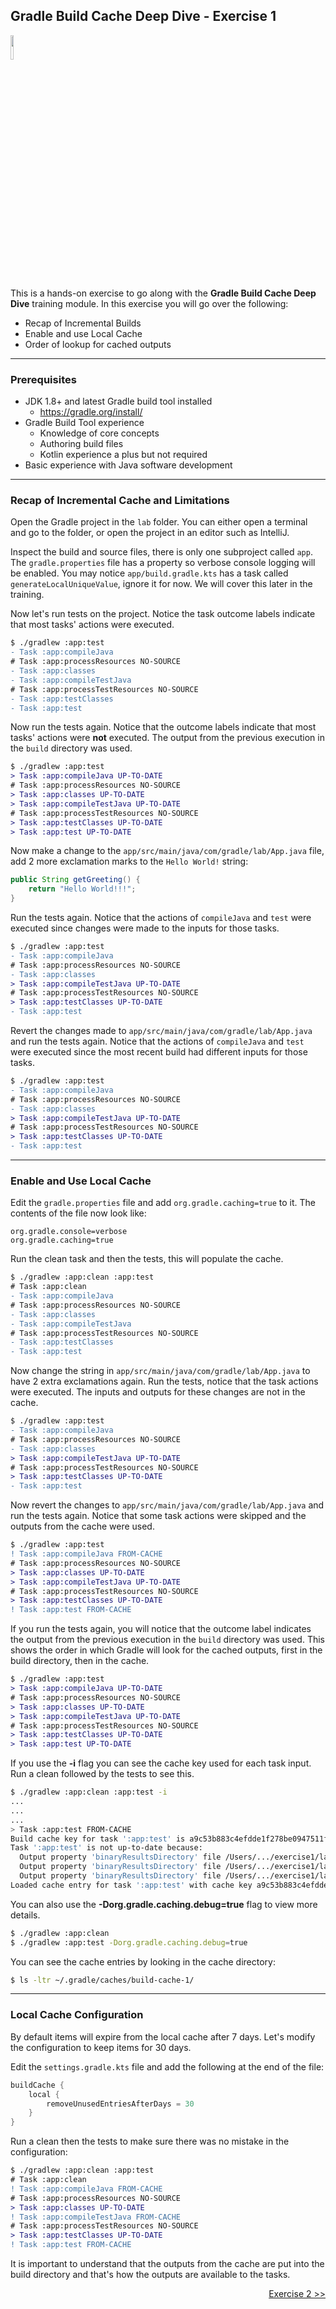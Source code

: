 ## Gradle Build Cache Deep Dive - Exercise 1

<p align="left">
<img width="10%" height="10%" src="https://user-images.githubusercontent.com/120980/174325546-8558160b-7f16-42cb-af0f-511849f22ebc.png">
</p>

This is a hands-on exercise to go along with the
**Gradle Build Cache Deep Dive** training module. In this exercise
you will go over the following:

* Recap of Incremental Builds
* Enable and use Local Cache
* Order of lookup for cached outputs

---
### Prerequisites

* JDK 1.8+ and latest Gradle build tool installed
  * https://gradle.org/install/
* Gradle Build Tool experience
    * Knowledge of core concepts
    * Authoring build files
    * Kotlin experience a plus but not required
* Basic experience with Java software development

---
### Recap of Incremental Cache and Limitations

Open the Gradle project in the `lab` folder. You can either open a terminal
and go to the folder, or open the project in an editor such as IntelliJ.

Inspect the build and source files, there is only one subproject called `app`.
The `gradle.properties` file has a property so verbose console logging will be
enabled. You may notice `app/build.gradle.kts` has a task called
`generateLocalUniqueValue`, ignore it for now. We will cover this later in the
training.

Now let's run tests on the project. Notice the task outcome labels indicate
that most tasks' actions were executed.

```diff
$ ./gradlew :app:test
- Task :app:compileJava
# Task :app:processResources NO-SOURCE
- Task :app:classes
- Task :app:compileTestJava
# Task :app:processTestResources NO-SOURCE
- Task :app:testClasses
- Task :app:test
```

Now run the tests again. Notice that the outcome labels indicate that most
tasks' actions were **not** executed. The output from the previous execution
in the `build` directory was used.

```diff
$ ./gradlew :app:test
> Task :app:compileJava UP-TO-DATE
# Task :app:processResources NO-SOURCE
> Task :app:classes UP-TO-DATE
> Task :app:compileTestJava UP-TO-DATE
# Task :app:processTestResources NO-SOURCE
> Task :app:testClasses UP-TO-DATE
> Task :app:test UP-TO-DATE
```

Now make a change to the `app/src/main/java/com/gradle/lab/App.java` file, add
2 more exclamation marks to the `Hello World!` string:

```java
public String getGreeting() {
    return "Hello World!!!";
}
```

Run the tests again. Notice that the actions of `compileJava` and `test` were
executed since changes were made to the inputs for those tasks.

```diff
$ ./gradlew :app:test
- Task :app:compileJava
# Task :app:processResources NO-SOURCE
- Task :app:classes
> Task :app:compileTestJava UP-TO-DATE
# Task :app:processTestResources NO-SOURCE
> Task :app:testClasses UP-TO-DATE
- Task :app:test
```

Revert the changes made to `app/src/main/java/com/gradle/lab/App.java` and
run the tests again. Notice that the actions of `compileJava` and `test` were
executed since the most recent build had different inputs for those tasks.

```diff
$ ./gradlew :app:test
- Task :app:compileJava
# Task :app:processResources NO-SOURCE
- Task :app:classes
> Task :app:compileTestJava UP-TO-DATE
# Task :app:processTestResources NO-SOURCE
> Task :app:testClasses UP-TO-DATE
- Task :app:test
```

---
### Enable and Use Local Cache

Edit the `gradle.properties` file and add `org.gradle.caching=true` to it. The
contents of the file now look like:

```properties
org.gradle.console=verbose
org.gradle.caching=true
```

Run the clean task and then the tests, this will populate the cache.

```diff
$ ./gradlew :app:clean :app:test
# Task :app:clean
- Task :app:compileJava
# Task :app:processResources NO-SOURCE
- Task :app:classes
- Task :app:compileTestJava
# Task :app:processTestResources NO-SOURCE
- Task :app:testClasses
- Task :app:test
```

Now change the string in `app/src/main/java/com/gradle/lab/App.java` to have 2
extra exclamations again. Run the tests, notice that the task actions were
executed. The inputs and outputs for these changes are not in the cache.

```diff
$ ./gradlew :app:test
- Task :app:compileJava
# Task :app:processResources NO-SOURCE
- Task :app:classes
> Task :app:compileTestJava UP-TO-DATE
# Task :app:processTestResources NO-SOURCE
> Task :app:testClasses UP-TO-DATE
- Task :app:test
```

Now revert the changes to `app/src/main/java/com/gradle/lab/App.java` and run
the tests again. Notice that some task actions were skipped and the outputs
from the cache were used.

```diff
$ ./gradlew :app:test
! Task :app:compileJava FROM-CACHE
# Task :app:processResources NO-SOURCE
> Task :app:classes UP-TO-DATE
> Task :app:compileTestJava UP-TO-DATE
# Task :app:processTestResources NO-SOURCE
> Task :app:testClasses UP-TO-DATE
! Task :app:test FROM-CACHE
```

If you run the tests again, you will notice that the outcome label indicates
the output from the previous execution in the `build` directory was used.
This shows the order in which Gradle will look for the cached outputs,
first in the build directory, then in the cache.

```diff
$ ./gradlew :app:test
> Task :app:compileJava UP-TO-DATE
# Task :app:processResources NO-SOURCE
> Task :app:classes UP-TO-DATE
> Task :app:compileTestJava UP-TO-DATE
# Task :app:processTestResources NO-SOURCE
> Task :app:testClasses UP-TO-DATE
> Task :app:test UP-TO-DATE
```

If you use the **-i** flag you can see the cache key used for each
task input. Run a clean followed by the tests to see this.

```bash
$ ./gradlew :app:clean :app:test -i
...
...
...
> Task :app:test FROM-CACHE
Build cache key for task ':app:test' is a9c53b883c4efdde1f278be0947511f7
Task ':app:test' is not up-to-date because:
  Output property 'binaryResultsDirectory' file /Users/.../exercise1/lab/app/build/test-results/test/binary has been removed.
  Output property 'binaryResultsDirectory' file /Users/.../exercise1/lab/app/build/test-results/test/binary/output.bin has been removed.
  Output property 'binaryResultsDirectory' file /Users/.../exercise1/lab/app/build/test-results/test/binary/output.bin.idx has been removed.
Loaded cache entry for task ':app:test' with cache key a9c53b883c4efdde1f278be0947511f7
```

You can also use the **-Dorg.gradle.caching.debug=true** flag to view more details.

```bash
$ ./gradlew :app:clean
$ ./gradlew :app:test -Dorg.gradle.caching.debug=true
```

You can see the cache entries by looking in the cache directory:

```bash
$ ls -ltr ~/.gradle/caches/build-cache-1/
```

---
### Local Cache Configuration

By default items will expire from the local cache after 7 days. Let's
modify the configuration to keep items for 30 days.

Edit the `settings.gradle.kts` file and add the following at the end of the
file:

```kotlin
buildCache {
    local {
        removeUnusedEntriesAfterDays = 30
    }
}
```

Run a clean then the tests to make sure there was no mistake in the configuration:

```diff
$ ./gradlew :app:clean :app:test
# Task :app:clean
! Task :app:compileJava FROM-CACHE
# Task :app:processResources NO-SOURCE
> Task :app:classes UP-TO-DATE
! Task :app:compileTestJava FROM-CACHE
# Task :app:processTestResources NO-SOURCE
> Task :app:testClasses UP-TO-DATE
! Task :app:test FROM-CACHE
```

It is important to understand that the outputs from the cache are put into
the build directory and that's how the outputs are available to the tasks.

<p align="right">
<a href="https://github.com/gradle/build-tool-training-exercises/tree/main/Gradle_Build_Cache_Deep_Dive/exercise2">Exercise 2 >></a>
</p>
